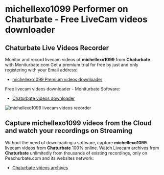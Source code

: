 # michellexo1099 Performer on Chaturbate - Free LiveCam videos downloader

## Chaturbate Live Videos Recorder

Monitor and record livecam videos of **michellexo1099** from **Chaturbate** with Moniturbate.com
Get a premium trial for free by just and only registering with your Email address:
* [michellexo1099 Premium videos downloader](https://moniturbate.com/request-demo-licence-key.html)

Free livecam videos downloader - Moniturbate Software:
* [Chaturbate videos downloader](https://moniturbate.com/moniturbate-download-software.html)

![michellexo1099 livecam videos recorder](https://peachurnet.com/templates/moniturbate-software.png)


## Capture michellexo1099 videos from the Cloud and watch your recordings on Streaming

Without the need of downloading a software, capture **michellexo1099** livecam videos from **Chaturbate** 100% online.
Watch Livecam archives from **Chaturbate** unlimitedly from thousands of existing recordings, only on Peachurbate.com and its websites network:
* [Chaturbate videos archives](https://peachurnet.com/)